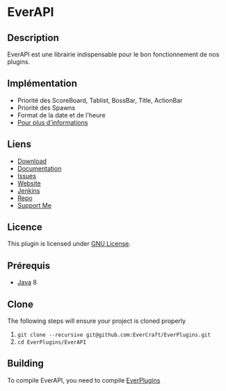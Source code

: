 EverAPI
=============

## Description ##
EverAPI est une librairie indispensable pour le bon fonctionnement de nos plugins.

## Implémentation ##
* Priorité des ScoreBoard, Tablist, BossBar, Title, ActionBar
* Priorité des Spawns
* Format de la date et de l'heure
* [Pour plus d'informations](https://docs.evercraft.fr/everapi/index.html)

## Liens ##
* [Download](https://github.com/EverCraft/EverAPI/releases)
* [Documentation](https://docs.evercraft.fr)
* [Issues](https://github.com/EverCraft/EverAPI/issues)
* [Website](https://evercraft.fr)
* [Jenkins](https://ci.evercraft.fr)
* [Repo](https://repo.evercraft.fr)
* [Support Me](https://www.paypal.com/cgi-bin/webscr?cmd=_s-xclick&hosted_button_id=RUSKPBMNJG5R4)

## Licence ##
This plugin is licensed under [GNU License](https://github.com/EverCraft/EverAPI/blob/master/LICENSE).

## Prérequis ##
* [Java](http://www.oracle.com/technetwork/java/javase/downloads/jdk8-downloads-2133151.html) 8

## Clone ##
The following steps will ensure your project is cloned properly

1. `git clone --recursive git@github.com:EverCraft/EverPlugins.git`
2. `cd EverPlugins/EverAPI`

## Building ##
To compile EverAPI, you need to compile [EverPlugins](https://github.com/EverCraft/EverPlugins)
